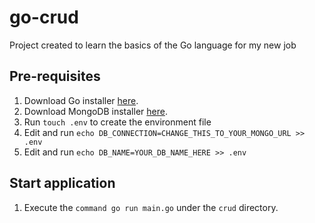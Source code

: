 # go-crud
Project created to learn the basics of the Go language for my new job

## Pre-requisites
1. Download Go installer [here](https://golang.org/dl/).
2. Download MongoDB installer [here](https://docs.mongodb.com/manual/administration/install-community/).
3. Run `touch .env` to create the environment file
4. Edit and run `echo DB_CONNECTION=CHANGE_THIS_TO_YOUR_MONGO_URL >> .env`
5. Edit and run `echo DB_NAME=YOUR_DB_NAME_HERE >> .env`

## Start application
1. Execute the `command go run main.go` under the `crud` directory.

